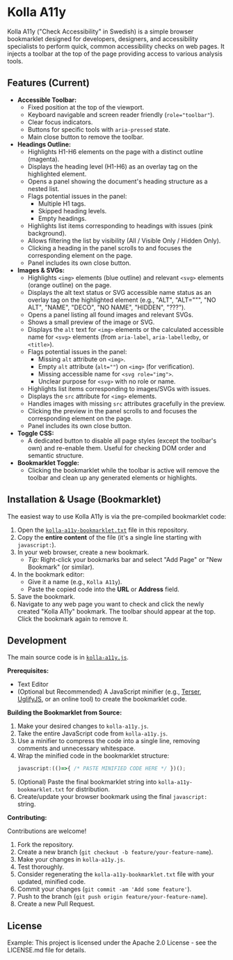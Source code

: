 # Kolla A11y

Kolla A11y ("Check Accessibility" in Swedish) is a simple browser bookmarklet designed for developers, designers, and accessibility specialists to perform quick, common accessibility checks on web pages. It injects a toolbar at the top of the page providing access to various analysis tools.

<!-- TODO: Add a screenshot of the toolbar in action -->

## Features (Current)

*   **Accessible Toolbar:**
    *   Fixed position at the top of the viewport.
    *   Keyboard navigable and screen reader friendly (`role="toolbar"`).
    *   Clear focus indicators.
    *   Buttons for specific tools with `aria-pressed` state.
    *   Main close button to remove the toolbar.
*   **Headings Outline:**
    *   Highlights H1-H6 elements on the page with a distinct outline (magenta).
    *   Displays the heading level (H1-H6) as an overlay tag on the highlighted element.
    *   Opens a panel showing the document's heading structure as a nested list.
    *   Flags potential issues in the panel:
        *   Multiple H1 tags.
        *   Skipped heading levels.
        *   Empty headings.
    *   Highlights list items corresponding to headings with issues (pink background).
    *   Allows filtering the list by visibility (All / Visible Only / Hidden Only).
    *   Clicking a heading in the panel scrolls to and focuses the corresponding element on the page.
    *   Panel includes its own close button.
*   **Images & SVGs:**
    *   Highlights `<img>` elements (blue outline) and relevant `<svg>` elements (orange outline) on the page.
    *   Displays the alt text status or SVG accessible name status as an overlay tag on the highlighted element (e.g., "ALT", "ALT=\"\"", "NO ALT", "NAME", "DECO", "NO NAME", "HIDDEN", "???").
    *   Opens a panel listing all found images and relevant SVGs.
    *   Shows a small preview of the image or SVG.
    *   Displays the `alt` text for `<img>` elements or the calculated accessible name for `<svg>` elements (from `aria-label`, `aria-labelledby`, or `<title>`).
    *   Flags potential issues in the panel:
        *   Missing `alt` attribute on `<img>`.
        *   Empty `alt` attribute (`alt=""`) on `<img>` (for verification).
        *   Missing accessible name for `<svg role="img">`.
        *   Unclear purpose for `<svg>` with no role or name.
    *   Highlights list items corresponding to images/SVGs with issues.
    *   Displays the `src` attribute for `<img>` elements.
    *   Handles images with missing `src` attributes gracefully in the preview.
    *   Clicking the preview in the panel scrolls to and focuses the corresponding element on the page.
    *   Panel includes its own close button.
*   **Toggle CSS:**
    *   A dedicated button to disable all page styles (except the toolbar's own) and re-enable them. Useful for checking DOM order and semantic structure.
*   **Bookmarklet Toggle:**
    *   Clicking the bookmarklet while the toolbar is active will remove the toolbar and clean up any generated elements or highlights.

## Installation & Usage (Bookmarklet)

The easiest way to use Kolla A11y is via the pre-compiled bookmarklet code:

1.  Open the [`kolla-a11y-bookmarklet.txt`](./kolla-a11y-bookmarklet.txt) file in this repository.
2.  Copy the **entire content** of the file (it's a single line starting with `javascript:`).
3.  In your web browser, create a new bookmark.
    *   *Tip:* Right-click your bookmarks bar and select "Add Page" or "New Bookmark" (or similar).
4.  In the bookmark editor:
    *   Give it a name (e.g., `Kolla A11y`).
    *   Paste the copied code into the **URL** or **Address** field.
5.  Save the bookmark.
6.  Navigate to any web page you want to check and click the newly created "Kolla A11y" bookmark. The toolbar should appear at the top. Click the bookmark again to remove it.

## Development

The main source code is in [`kolla-a11y.js`](./kolla-a11y.js).

**Prerequisites:**

*   Text Editor
*   (Optional but Recommended) A JavaScript minifier (e.g., [Terser](https://terser.org/), [UglifyJS](https://github.com/mishoo/UglifyJS), or an online tool) to create the bookmarklet code.

**Building the Bookmarklet from Source:**

1.  Make your desired changes to `kolla-a11y.js`.
2.  Take the entire JavaScript code from `kolla-a11y.js`.
3.  Use a minifier to compress the code into a single line, removing comments and unnecessary whitespace.
4.  Wrap the minified code in the bookmarklet structure:
    ```javascript
    javascript:(()=>{ /* PASTE MINIFIED CODE HERE */ })();
    ```
5.  (Optional) Paste the final bookmarklet string into `kolla-a11y-bookmarklet.txt` for distribution.
6.  Create/update your browser bookmark using the final `javascript:` string.

**Contributing:**

Contributions are welcome!

1.  Fork the repository.
2.  Create a new branch (`git checkout -b feature/your-feature-name`).
3.  Make your changes in `kolla-a11y.js`.
4.  Test thoroughly.
5.  Consider regenerating the `kolla-a11y-bookmarklet.txt` file with your updated, minified code.
6.  Commit your changes (`git commit -am 'Add some feature'`).
7.  Push to the branch (`git push origin feature/your-feature-name`).
8.  Create a new Pull Request.

## License

Example: This project is licensed under the Apache 2.0 License - see the LICENSE.md file for details.
